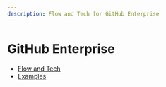 ```yaml
---
description: Flow and Tech for GitHub Enterprise
---
```


# GitHub Enterprise

* [Flow and Tech](github-enterprise-flow-and-tech.md)
* [Examples](github-enterprise-examples.md)
